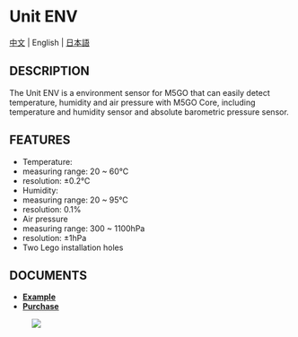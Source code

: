 # Unit ENV

[中文](/zh_CN/product_documents/units/unit_env) | English | [日本語](ja/product_documents/units/unit_env)

## DESCRIPTION

The Unit ENV is a environment sensor for M5GO that can easily detect
temperature, humidity and air pressure with M5GO Core, including
temperature and humidity sensor and absolute barometric pressure sensor.

## FEATURES

-  Temperature:
-  measuring range: 20 ~ 60℃
-  resolution: ±0.2℃
-  Humidity:
-  measuring range: 20 ~ 95℃
-  resolution: 0.1%
-  Air pressure
-  measuring range: 300 ~ 1100hPa
-  resolution: ±1hPa
-  Two Lego installation holes

## DOCUMENTS

- **[Example](en/file_to_display_null)**
- **[Purchase](https://www.aliexpress.com/store/product/M5Stack-Official-Mini-ENV-Unit-with-DHT12-BMP280-Digital-DHT-12-Temperature-Humidity-Aire-Pressure-Sensor/3226069_32933115893.html?spm=a2g1y.12024536.productList_5885013.subject_22)**

<figure>
    <img src="assets/img/product_pics/units/M5GO_Unit_env.png">
</figure>